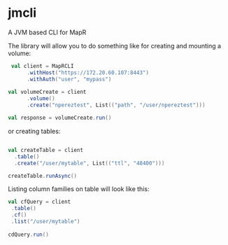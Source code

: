 # jmcli

A JVM based CLI for MapR

The library will allow you to do something like for creating and mounting a volume:

```scala
 val client = MapRCLI
      .withHost("https://172.20.60.107:8443")
      .withAuth("user", "mypass")
      
val volumeCreate = client
      .volume()
      .create("npereztest", List(("path", "/user/npereztest")))

val response = volumeCreate.run()      
```

or creating tables:

```scala

val createTable = client
  .table()
  .create("/user/mytable", List(("ttl", "48400")))

createTable.runAsync()
```

Listing column families on table will look like this:

```scala
val cfQuery = client
 .table()
 .cf()
 .list("/user/mytable")
 
cdQuery.run()

```


